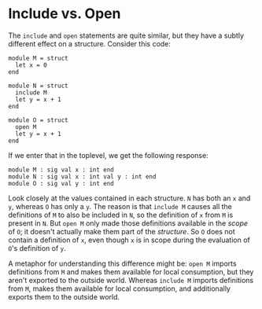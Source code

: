 # Include vs. Open

The `include` and `open` statements are quite similar, but they have
a subtly different effect on a structure.  Consider this code:
```
module M = struct
  let x = 0
end

module N = struct
  include M
  let y = x + 1
end

module O = struct
  open M
  let y = x + 1
end
```
If we enter that in the toplevel, we get the following response:
```
module M : sig val x : int end
module N : sig val x : int val y : int end
module O : sig val y : int end 
```
Look closely at the values contained in each structure.  `N` has both
an `x` and `y`, whereas `O` has only a `y`.  The reason is that
`include M` causes all the definitions of `M` to also be included in
`N`, so the definition of `x` from `M` is present in `N`.  But `open M`
only made those definitions available in the *scope* of `O`; it doesn't
actually make them part of the *structure*.  So `O` does not contain
a definition of `x`, even though `x` is in scope during the evaluation
of `O`'s definition of `y`.

A metaphor for understanding this difference might be:  `open M`
imports definitions from `M` and makes them available for local
consumption, but they aren't exported to the outside world.
Whereas `include M` imports definitions from `M`, makes them
available for local consumption, and additionally exports
them to the outside world.